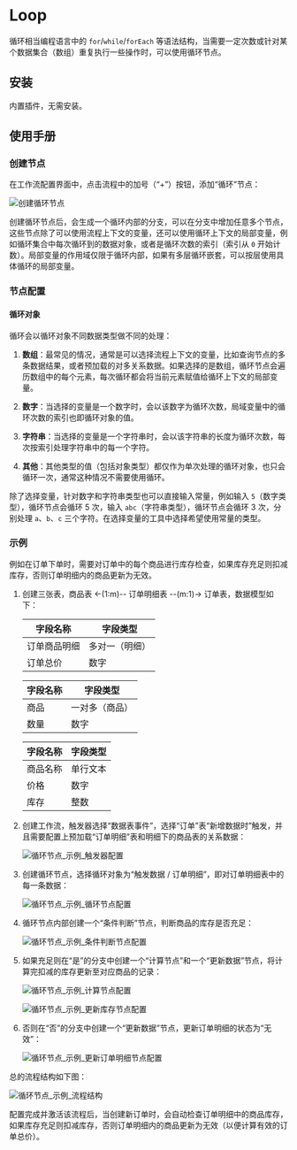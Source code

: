# Loop

<PluginInfo name="workflow-loop" link="/handbook/workflow-loop"></PluginInfo>

循环相当编程语言中的 `for`/`while`/`forEach` 等语法结构，当需要一定次数或针对某个数据集合（数组）重复执行一些操作时，可以使用循环节点。

## 安装

内置插件，无需安装。

## 使用手册

### 创建节点

在工作流配置界面中，点击流程中的加号（“+”）按钮，添加“循环”节点：

![创建循环节点](https://static-docs.nocobase.com/b3c8061a66bfff037f4b9509ab0aad75.png)

创建循环节点后，会生成一个循环内部的分支，可以在分支中增加任意多个节点，这些节点除了可以使用流程上下文的变量，还可以使用循环上下文的局部变量，例如循环集合中每次循环到的数据对象，或者是循环次数的索引（索引从 `0` 开始计数）。局部变量的作用域仅限于循环内部，如果有多层循环嵌套，可以按层使用具体循环的局部变量。

### 节点配置

#### 循环对象

循环会以循环对象不同数据类型做不同的处理：

1.  **数组**：最常见的情况，通常是可以选择流程上下文的变量，比如查询节点的多条数据结果，或者预加载的对多关系数据。如果选择的是数组，循环节点会遍历数组中的每个元素，每次循环都会将当前元素赋值给循环上下文的局部变量。

2.  **数字**：当选择的变量是一个数字时，会以该数字为循环次数，局域变量中的循环次数的索引也即循环对象的值。

3.  **字符串**：当选择的变量是一个字符串时，会以该字符串的长度为循环次数，每次按索引处理字符串中的每一个字符。

4.  **其他**：其他类型的值（包括对象类型）都仅作为单次处理的循环对象，也只会循环一次，通常这种情况不需要使用循环。

除了选择变量，针对数字和字符串类型也可以直接输入常量，例如输入 `5`（数字类型），循环节点会循环 5 次，输入 `abc`（字符串类型），循环节点会循环 3 次，分别处理 `a`、`b`、`c` 三个字符。在选择变量的工具中选择希望使用常量的类型。

### 示例

例如在订单下单时，需要对订单中的每个商品进行库存检查，如果库存充足则扣减库存，否则订单明细内的商品更新为无效。

1.  创建三张表，商品表 <-(1:m)-- 订单明细表 --(m:1)-> 订单表，数据模型如下：

    | 字段名称     | 字段类型       |
    | ------------ | -------------- |
    | 订单商品明细 | 多对一（明细） |
    | 订单总价     | 数字           |

    | 字段名称 | 字段类型       |
    | -------- | -------------- |
    | 商品     | 一对多（商品） |
    | 数量     | 数字           |

    | 字段名称 | 字段类型 |
    | -------- | -------- |
    | 商品名称 | 单行文本 |
    | 价格     | 数字     |
    | 库存     | 整数     |

2.  创建工作流，触发器选择“数据表事件”，选择“订单”表“新增数据时”触发，并且需要配置上预加载“订单明细”表和明细下的商品表的关系数据：

    ![循环节点_示例_触发器配置](https://static-docs.nocobase.com/0086601c2fc0e17a64d046a4c86b49b7.png)

3.  创建循环节点，选择循环对象为“触发数据 / 订单明细”，即对订单明细表中的每一条数据：

    ![循环节点_示例_循环节点配置](https://static-docs.nocobase.com/2507becc32db5a9a0641c198605a20da.png)

4.  循环节点内部创建一个“条件判断”节点，判断商品的库存是否充足：

    ![循环节点_示例_条件判断节点配置](https://static-docs.nocobase.com/a6d08d15786841e1a3512b38e4629852.png)

5.  如果充足则在“是”的分支中创建一个“计算节点”和一个“更新数据”节点，将计算完扣减的库存更新至对应商品的记录：

    ![循环节点_示例_计算节点配置](https://static-docs.nocobase.com/8df3604c71f8f8705b1552d3ebfe3b50.png)

    ![循环节点_示例_更新库存节点配置](https://static-docs.nocobase.com/2d84baa9b3b01bd85fccda9eec992378.png)

6.  否则在“否”的分支中创建一个“更新数据”节点，更新订单明细的状态为“无效”：

    ![循环节点_示例_更新订单明细节点配置](https://static-docs.nocobase.com/4996613090c254c69a1d80f3b3a7fae2.png)

总的流程结构如下图：

![循环节点_示例_流程结构](https://static-docs.nocobase.com/6f59ef246c1f19976344a7624c4c4151.png)

配置完成并激活该流程后，当创建新订单时，会自动检查订单明细中的商品库存，如果库存充足则扣减库存，否则订单明细内的商品更新为无效（以便计算有效的订单总价）。
